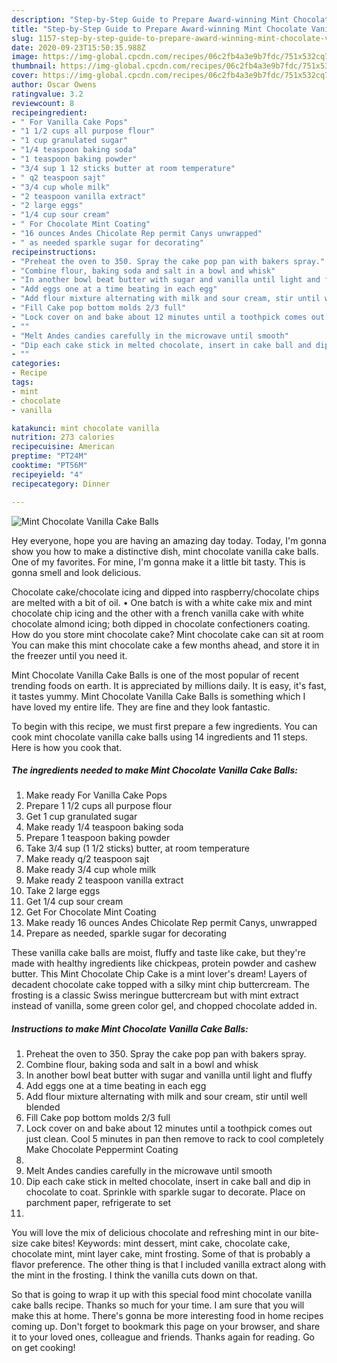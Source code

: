```yaml
---
description: "Step-by-Step Guide to Prepare Award-winning Mint Chocolate Vanilla Cake Balls"
title: "Step-by-Step Guide to Prepare Award-winning Mint Chocolate Vanilla Cake Balls"
slug: 1157-step-by-step-guide-to-prepare-award-winning-mint-chocolate-vanilla-cake-balls
date: 2020-09-23T15:50:35.988Z
image: https://img-global.cpcdn.com/recipes/06c2fb4a3e9b7fdc/751x532cq70/mint-chocolate-vanilla-cake-balls-recipe-main-photo.jpg
thumbnail: https://img-global.cpcdn.com/recipes/06c2fb4a3e9b7fdc/751x532cq70/mint-chocolate-vanilla-cake-balls-recipe-main-photo.jpg
cover: https://img-global.cpcdn.com/recipes/06c2fb4a3e9b7fdc/751x532cq70/mint-chocolate-vanilla-cake-balls-recipe-main-photo.jpg
author: Oscar Owens
ratingvalue: 3.2
reviewcount: 8
recipeingredient:
- " For Vanilla Cake Pops"
- "1 1/2 cups all purpose flour"
- "1 cup granulated sugar"
- "1/4 teaspoon baking soda"
- "1 teaspoon baking powder"
- "3/4 sup 1 12 sticks butter at room temperature"
- " q2 teaspoon sajt"
- "3/4 cup whole milk"
- "2 teaspoon vanilla extract"
- "2 large eggs"
- "1/4 cup sour cream"
- " For Chocolate Mint Coating"
- "16 ounces Andes Chicolate Rep permit Canys unwrapped"
- " as needed sparkle sugar for decorating"
recipeinstructions:
- "Preheat the oven to 350. Spray the cake pop pan with bakers spray."
- "Combine flour, baking soda and salt in a bowl and whisk"
- "In another bowl beat butter with sugar and vanilla until light and fluffy"
- "Add eggs one at a time beating in each egg"
- "Add flour mixture alternating with milk and sour cream, stir until well blended"
- "Fill Cake pop bottom molds 2/3 full"
- "Lock cover on and bake about 12 minutes until a toothpick comes out just clean. Cool 5 minutes in pan then remove to rack to cool completely Make Chocolate Peppermint Coating"
- ""
- "Melt Andes candies carefully in the microwave until smooth"
- "Dip each cake stick in melted chocolate, insert in cake ball and dip in chocolate to coat. Sprinkle with sparkle sugar to decorate. Place on parchment paper, refrigerate to set"
- ""
categories:
- Recipe
tags:
- mint
- chocolate
- vanilla

katakunci: mint chocolate vanilla 
nutrition: 273 calories
recipecuisine: American
preptime: "PT24M"
cooktime: "PT56M"
recipeyield: "4"
recipecategory: Dinner

---
```



![Mint Chocolate Vanilla Cake Balls](https://img-global.cpcdn.com/recipes/06c2fb4a3e9b7fdc/751x532cq70/mint-chocolate-vanilla-cake-balls-recipe-main-photo.jpg)

Hey everyone, hope you are having an amazing day today. Today, I'm gonna show you how to make a distinctive dish, mint chocolate vanilla cake balls. One of my favorites. For mine, I'm gonna make it a little bit tasty. This is gonna smell and look delicious.

Chocolate cake/chocolate icing and dipped into raspberry/chocolate chips are melted with a bit of oil. • One batch is with a white cake mix and mint chocolate chip icing and the other with a french vanilla cake with white chocolate almond icing; both dipped in chocolate confectioners coating. How do you store mint chocolate cake? Mint chocolate cake can sit at room You can make this mint chocolate cake a few months ahead, and store it in the freezer until you need it.

Mint Chocolate Vanilla Cake Balls is one of the most popular of recent trending foods on earth. It is appreciated by millions daily. It is easy, it's fast, it tastes yummy. Mint Chocolate Vanilla Cake Balls is something which I have loved my entire life. They are fine and they look fantastic.


To begin with this recipe, we must first prepare a few ingredients. You can cook mint chocolate vanilla cake balls using 14 ingredients and 11 steps. Here is how you cook that.

<!--inarticleads1-->

##### The ingredients needed to make Mint Chocolate Vanilla Cake Balls:

1. Make ready  For Vanilla Cake Pops
1. Prepare 1 1/2 cups all purpose flour
1. Get 1 cup granulated sugar
1. Make ready 1/4 teaspoon baking soda
1. Prepare 1 teaspoon baking powder
1. Take 3/4 sup (1 1/2 sticks) butter, at room temperature
1. Make ready  q/2 teaspoon sajt
1. Make ready 3/4 cup whole milk
1. Make ready 2 teaspoon vanilla extract
1. Take 2 large eggs
1. Get 1/4 cup sour cream
1. Get  For Chocolate Mint Coating
1. Make ready 16 ounces Andes Chicolate Rep permit Canys, unwrapped
1. Prepare  as needed, sparkle sugar for decorating


These vanilla cake balls are moist, fluffy and taste like cake, but they&#39;re made with healthy ingredients like chickpeas, protein powder and cashew butter. This Mint Chocolate Chip Cake is a mint lover&#39;s dream! Layers of decadent chocolate cake topped with a silky mint chip buttercream. The frosting is a classic Swiss meringue buttercream but with mint extract instead of vanilla, some green color gel, and chopped chocolate added in. 

<!--inarticleads2-->

##### Instructions to make Mint Chocolate Vanilla Cake Balls:

1. Preheat the oven to 350. Spray the cake pop pan with bakers spray.
1. Combine flour, baking soda and salt in a bowl and whisk
1. In another bowl beat butter with sugar and vanilla until light and fluffy
1. Add eggs one at a time beating in each egg
1. Add flour mixture alternating with milk and sour cream, stir until well blended
1. Fill Cake pop bottom molds 2/3 full
1. Lock cover on and bake about 12 minutes until a toothpick comes out just clean. Cool 5 minutes in pan then remove to rack to cool completely Make Chocolate Peppermint Coating
1. 
1. Melt Andes candies carefully in the microwave until smooth
1. Dip each cake stick in melted chocolate, insert in cake ball and dip in chocolate to coat. Sprinkle with sparkle sugar to decorate. Place on parchment paper, refrigerate to set
1. 


You will love the mix of delicious chocolate and refreshing mint in our bite-size cake bites! Keywords: mint dessert, mint cake, chocolate cake, chocolate mint, mint layer cake, mint frosting. Some of that is probably a flavor preference. The other thing is that I included vanilla extract along with the mint in the frosting. I think the vanilla cuts down on that. 

So that is going to wrap it up with this special food mint chocolate vanilla cake balls recipe. Thanks so much for your time. I am sure that you will make this at home. There's gonna be more interesting food in home recipes coming up. Don't forget to bookmark this page on your browser, and share it to your loved ones, colleague and friends. Thanks again for reading. Go on get cooking!
